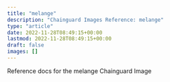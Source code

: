 ```yaml
---
title: "melange"
description: "Chainguard Images Reference: melange"
type: "article"
date: 2022-11-28T08:49:15+00:00
lastmod: 2022-11-28T08:49:15+00:00
draft: false
images: []
---
```


Reference docs for the melange Chainguard Image
